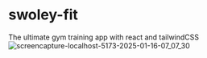 # swoley-fit
The ultimate gym training app with react and tailwindCSS
![screencapture-localhost-5173-2025-01-16-07_07_30](https://github.com/user-attachments/assets/62f6779b-b591-498e-b348-baf6ac69c1f6)
